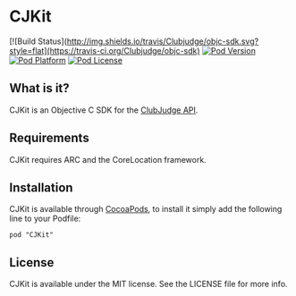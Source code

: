 # CJKit

[![Build Status](http://img.shields.io/travis/Clubjudge/objc-sdk.svg?style=flat](https://travis-ci.org/Clubjudge/objc-sdk)
[![Pod Version](http://img.shields.io/cocoapods/v/CJKit.svg?style=flat)](http://cocoadocs.org/docsets/CJKit/)
[![Pod Platform](http://img.shields.io/cocoapods/p/CJKit.svg?style=flat)](http://cocoadocs.org/docsets/CJKit/)
[![Pod License](http://img.shields.io/cocoapods/l/CJKit.svg?style=flat)](http://opensource.org/licenses/MIT)

## What is it?

CJKit is an Objective C SDK for the [ClubJudge API](http://bifrost.clubjudge.com).

## Requirements

CJKit requires ARC and the CoreLocation framework.

## Installation

CJKit is available through [CocoaPods](http://cocoapods.org), to install
it simply add the following line to your Podfile:

    pod "CJKit"

## License

CJKit is available under the MIT license. See the LICENSE file for more info.
